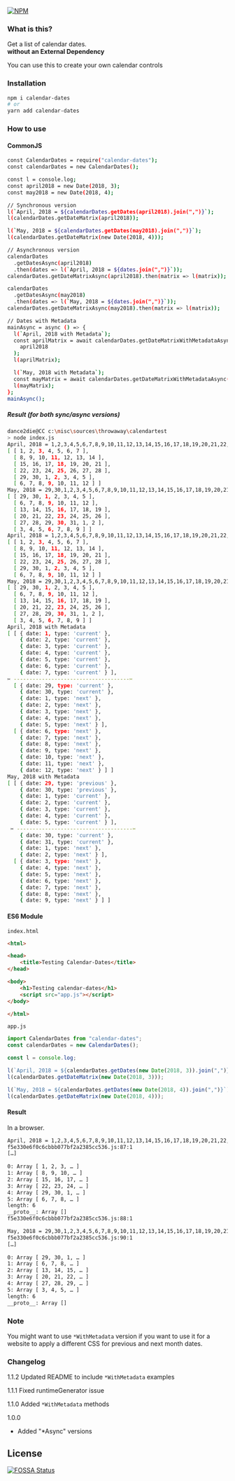 [![NPM](https://nodei.co/npm/calendar-dates.png?downloads=true&downloadRank=true&stars=true)](https://nodei.co/npm/calendar-dates/)

### What is this?

Get a list of calendar dates.  
**without an External Dependency**

You can use this to create your own calendar controls

### Installation

```bash
npm i calendar-dates
# or
yarn add calendar-dates
```

### How to use

#### CommonJS

```bash
const CalendarDates = require("calendar-dates");
const calendarDates = new CalendarDates();

const l = console.log;
const april2018 = new Date(2018, 3);
const may2018 = new Date(2018, 4);

// Synchronous version
l(`April, 2018 = ${calendarDates.getDates(april2018).join(",")}`);
l(calendarDates.getDateMatrix(april2018));

l(`May, 2018 = ${calendarDates.getDates(may2018).join(",")}`);
l(calendarDates.getDateMatrix(new Date(2018, 4)));

// Asynchronous version
calendarDates
  .getDatesAsync(april2018)
  .then(dates => l(`April, 2018 = ${dates.join(",")}`));
calendarDates.getDateMatrixAsync(april2018).then(matrix => l(matrix));

calendarDates
  .getDatesAsync(may2018)
  .then(dates => l(`May, 2018 = ${dates.join(",")}`));
calendarDates.getDateMatrixAsync(may2018).then(matrix => l(matrix));

// Dates with Metadata
mainAsync = async () => {
  l(`April, 2018 with Metadata`);
  const aprilMatrix = await calendarDates.getDateMatrixWithMetadataAsync(
    april2018
  );
  l(aprilMatrix);

  l(`May, 2018 with Metadata`);
  const mayMatrix = await calendarDates.getDateMatrixWithMetadataAsync(may2018);
  l(mayMatrix);
};
mainAsync();
```

##### Result (for both sync/async versions)

```bash
dance2die@CC c:\misc\sources\throwaway\calendartest
> node index.js
April, 2018 = 1,2,3,4,5,6,7,8,9,10,11,12,13,14,15,16,17,18,19,20,21,22,23,24,25,26,27,28,29,30,1,2,3,4,5,6,7,8,9,10,11,12
[ [ 1, 2, 3, 4, 5, 6, 7 ],
  [ 8, 9, 10, 11, 12, 13, 14 ],
  [ 15, 16, 17, 18, 19, 20, 21 ],
  [ 22, 23, 24, 25, 26, 27, 28 ],
  [ 29, 30, 1, 2, 3, 4, 5 ],
  [ 6, 7, 8, 9, 10, 11, 12 ] ]
May, 2018 = 29,30,1,2,3,4,5,6,7,8,9,10,11,12,13,14,15,16,17,18,19,20,21,22,23,24,25,26,27,28,29,30,31,1,2,3,4,5,6,7,8,9
[ [ 29, 30, 1, 2, 3, 4, 5 ],
  [ 6, 7, 8, 9, 10, 11, 12 ],
  [ 13, 14, 15, 16, 17, 18, 19 ],
  [ 20, 21, 22, 23, 24, 25, 26 ],
  [ 27, 28, 29, 30, 31, 1, 2 ],
  [ 3, 4, 5, 6, 7, 8, 9 ] ]
April, 2018 = 1,2,3,4,5,6,7,8,9,10,11,12,13,14,15,16,17,18,19,20,21,22,23,24,25,26,27,28,29,30,1,2,3,4,5,6,7,8,9,10,11,12
[ [ 1, 2, 3, 4, 5, 6, 7 ],
  [ 8, 9, 10, 11, 12, 13, 14 ],
  [ 15, 16, 17, 18, 19, 20, 21 ],
  [ 22, 23, 24, 25, 26, 27, 28 ],
  [ 29, 30, 1, 2, 3, 4, 5 ],
  [ 6, 7, 8, 9, 10, 11, 12 ] ]
May, 2018 = 29,30,1,2,3,4,5,6,7,8,9,10,11,12,13,14,15,16,17,18,19,20,21,22,23,24,25,26,27,28,29,30,31,1,2,3,4,5,6,7,8,9
[ [ 29, 30, 1, 2, 3, 4, 5 ],
  [ 6, 7, 8, 9, 10, 11, 12 ],
  [ 13, 14, 15, 16, 17, 18, 19 ],
  [ 20, 21, 22, 23, 24, 25, 26 ],
  [ 27, 28, 29, 30, 31, 1, 2 ],
  [ 3, 4, 5, 6, 7, 8, 9 ] ]
April, 2018 with Metadata
[ [ { date: 1, type: 'current' },
    { date: 2, type: 'current' },
    { date: 3, type: 'current' },
    { date: 4, type: 'current' },
    { date: 5, type: 'current' },
    { date: 6, type: 'current' },
    { date: 7, type: 'current' } ],
✂️ -------------------------------------✂️
  [ { date: 29, type: 'current' },
    { date: 30, type: 'current' },
    { date: 1, type: 'next' },
    { date: 2, type: 'next' },
    { date: 3, type: 'next' },
    { date: 4, type: 'next' },
    { date: 5, type: 'next' } ],
  [ { date: 6, type: 'next' },
    { date: 7, type: 'next' },
    { date: 8, type: 'next' },
    { date: 9, type: 'next' },
    { date: 10, type: 'next' },
    { date: 11, type: 'next' },
    { date: 12, type: 'next' } ] ]
May, 2018 with Metadata
[ [ { date: 29, type: 'previous' },
    { date: 30, type: 'previous' },
    { date: 1, type: 'current' },
    { date: 2, type: 'current' },
    { date: 3, type: 'current' },
    { date: 4, type: 'current' },
    { date: 5, type: 'current' } ],
 ✂️ -------------------------------------✂️
    { date: 30, type: 'current' },
    { date: 31, type: 'current' },
    { date: 1, type: 'next' },
    { date: 2, type: 'next' } ],
  [ { date: 3, type: 'next' },
    { date: 4, type: 'next' },
    { date: 5, type: 'next' },
    { date: 6, type: 'next' },
    { date: 7, type: 'next' },
    { date: 8, type: 'next' },
    { date: 9, type: 'next' } ] ]
```

#### ES6 Module

`index.html`

```html
<html>

<head>
    <title>Testing Calendar-Dates</title>
</head>

<body>
    <h1>Testing calendar-dates</h1>
    <script src="app.js"></script>
</body>

</html>
```

`app.js`

```javascript
import CalendarDates from "calendar-dates";
const calendarDates = new CalendarDates();

const l = console.log;

l(`April, 2018 = ${calendarDates.getDates(new Date(2018, 3)).join(",")}`);
l(calendarDates.getDateMatrix(new Date(2018, 3)));

l(`May, 2018 = ${calendarDates.getDates(new Date(2018, 4)).join(",")}`);
l(calendarDates.getDateMatrix(new Date(2018, 4)));
```

#### Result

In a browser.

```bash
April, 2018 = 1,2,3,4,5,6,7,8,9,10,11,12,13,14,15,16,17,18,19,20,21,22,23,24,25,26,27,28,29,30,1,2,3,4,5,6,7,8,9,10,11,12
f5e330e6f0c6cbbb077bf2a2385cc536.js:87:1
[…]
​
0: Array [ 1, 2, 3, … ]
​1: Array [ 8, 9, 10, … ]
​2: Array [ 15, 16, 17, … ]
​3: Array [ 22, 23, 24, … ]
​4: Array [ 29, 30, 1, … ]
​5: Array [ 6, 7, 8, … ]
​length: 6
​__proto__: Array []
f5e330e6f0c6cbbb077bf2a2385cc536.js:88:1

May, 2018 = 29,30,1,2,3,4,5,6,7,8,9,10,11,12,13,14,15,16,17,18,19,20,21,22,23,24,25,26,27,28,29,30,31,1,2,3,4,5,6,7,8,9
f5e330e6f0c6cbbb077bf2a2385cc536.js:90:1
[…]
​
0: Array [ 29, 30, 1, … ]
1: Array [ 6, 7, 8, … ]
2: Array [ 13, 14, 15, … ]
3: Array [ 20, 21, 22, … ]
4: Array [ 27, 28, 29, … ]
5: Array [ 3, 4, 5, … ]
length: 6
__proto__: Array []
```

### Note

You might want to use `*WithMetadata` version if you want to use it for a website to apply a different CSS for previous and next month dates.

### Changelog

1.1.2
Updated README to include `*WithMetadata` examples

1.1.1
Fixed runtimeGenerator issue

1.1.0
Added `*WithMetadata` methods

1.0.0

* Added "\*Async" versions

## License

[![FOSSA Status](https://app.fossa.io/api/projects/git%2Bgithub.com%2Fdance2die%2Fcalendar-dates.svg?type=large)](https://app.fossa.io/projects/git%2Bgithub.com%2Fdance2die%2Fcalendar-dates?ref=badge_large)
